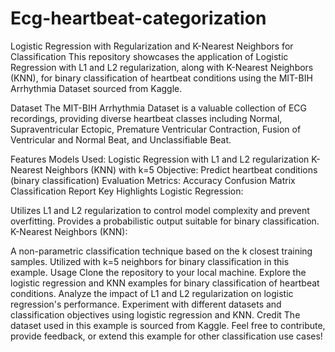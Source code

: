 # Ecg-heartbeat-categorization
Logistic Regression with Regularization and K-Nearest Neighbors for Classification
This repository showcases the application of Logistic Regression with L1 and L2 regularization, along with K-Nearest Neighbors (KNN), for binary classification of heartbeat conditions using the MIT-BIH Arrhythmia Dataset sourced from Kaggle.

Dataset
The MIT-BIH Arrhythmia Dataset is a valuable collection of ECG recordings, providing diverse heartbeat classes including Normal, Supraventricular Ectopic, Premature Ventricular Contraction, Fusion of Ventricular and Normal Beat, and Unclassifiable Beat.

Features
Models Used:
Logistic Regression with L1 and L2 regularization
K-Nearest Neighbors (KNN) with k=5
Objective: Predict heartbeat conditions (binary classification)
Evaluation Metrics:
Accuracy
Confusion Matrix
Classification Report
Key Highlights
Logistic Regression:

Utilizes L1 and L2 regularization to control model complexity and prevent overfitting.
Provides a probabilistic output suitable for binary classification.
K-Nearest Neighbors (KNN):

A non-parametric classification technique based on the k closest training samples.
Utilized with k=5 neighbors for binary classification in this example.
Usage
Clone the repository to your local machine.
Explore the logistic regression and KNN examples for binary classification of heartbeat conditions.
Analyze the impact of L1 and L2 regularization on logistic regression's performance.
Experiment with different datasets and classification objectives using logistic regression and KNN.
Credit
The dataset used in this example is sourced from Kaggle.
Feel free to contribute, provide feedback, or extend this example for other classification use cases!
